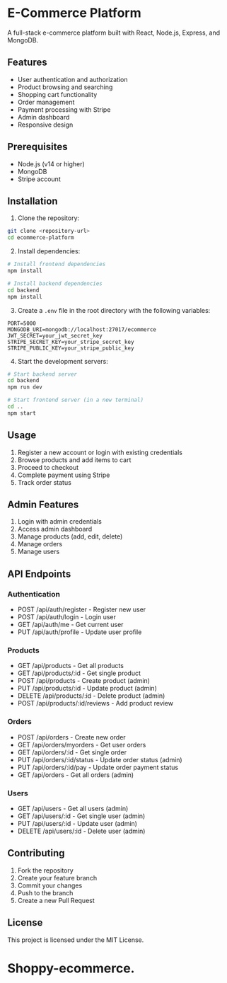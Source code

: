 # E-Commerce Platform

A full-stack e-commerce platform built with React, Node.js, Express, and MongoDB.

## Features

- User authentication and authorization
- Product browsing and searching
- Shopping cart functionality
- Order management
- Payment processing with Stripe
- Admin dashboard
- Responsive design

## Prerequisites

- Node.js (v14 or higher)
- MongoDB
- Stripe account

## Installation

1. Clone the repository:
```bash
git clone <repository-url>
cd ecommerce-platform
```

2. Install dependencies:
```bash
# Install frontend dependencies
npm install

# Install backend dependencies
cd backend
npm install
```

3. Create a `.env` file in the root directory with the following variables:
```
PORT=5000
MONGODB_URI=mongodb://localhost:27017/ecommerce
JWT_SECRET=your_jwt_secret_key
STRIPE_SECRET_KEY=your_stripe_secret_key
STRIPE_PUBLIC_KEY=your_stripe_public_key
```

4. Start the development servers:
```bash
# Start backend server
cd backend
npm run dev

# Start frontend server (in a new terminal)
cd ..
npm start
```

## Usage

1. Register a new account or login with existing credentials
2. Browse products and add items to cart
3. Proceed to checkout
4. Complete payment using Stripe
5. Track order status

## Admin Features

1. Login with admin credentials
2. Access admin dashboard
3. Manage products (add, edit, delete)
4. Manage orders
5. Manage users

## API Endpoints

### Authentication
- POST /api/auth/register - Register new user
- POST /api/auth/login - Login user
- GET /api/auth/me - Get current user
- PUT /api/auth/profile - Update user profile

### Products
- GET /api/products - Get all products
- GET /api/products/:id - Get single product
- POST /api/products - Create product (admin)
- PUT /api/products/:id - Update product (admin)
- DELETE /api/products/:id - Delete product (admin)
- POST /api/products/:id/reviews - Add product review

### Orders
- POST /api/orders - Create new order
- GET /api/orders/myorders - Get user orders
- GET /api/orders/:id - Get single order
- PUT /api/orders/:id/status - Update order status (admin)
- PUT /api/orders/:id/pay - Update order payment status
- GET /api/orders - Get all orders (admin)

### Users
- GET /api/users - Get all users (admin)
- GET /api/users/:id - Get single user (admin)
- PUT /api/users/:id - Update user (admin)
- DELETE /api/users/:id - Delete user (admin)

## Contributing

1. Fork the repository
2. Create your feature branch
3. Commit your changes
4. Push to the branch
5. Create a new Pull Request

## License

This project is licensed under the MIT License.
# Shoppy-ecommerce.
